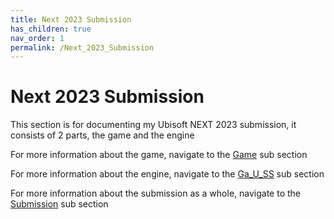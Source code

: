 ```yaml
---
title: Next 2023 Submission
has_children: true
nav_order: 1
permalink: /Next_2023_Submission
---
```

# Next 2023 Submission
This section is for documenting my Ubisoft NEXT 2023 submission, it consists of 2 parts, the game and the engine

For more information about the game, navigate to the [Game](/Next_2023_Submission/Game) sub section

For more information about the engine, navigate to the [Ga_U_SS](/Next_2023_Submission/Ga_U_SS) sub section

For more information about the submission as a whole, navigate to the  [Submission](/Next_2023_Submission/Submission) sub section